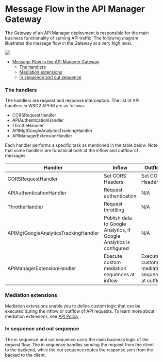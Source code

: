 # Message Flow in the API Manager Gateway

The Gateway of an API Manager deployment is responsible for the main business functionality of serving API traffic. The following diagram illustrates the message flow in the Gateway at a very high level.

![]({{base_path}}/assets/attachments/103335234/103335235.png)

- [Message Flow in the API Manager Gateway](#message-flow-in-the-api-manager-gateway)
    - [The handlers](#the-handlers)
    - [Mediation extensions](#mediation-extensions)
    - [In sequence and out sequence](#in-sequence-and-out-sequence)

### The handlers

The handlers are request and response interceptors. The list of API handlers in WSO2 API-M are as follows:

-   CORSRequestHandler
-   APIAuthenticationHandler
-   ThrottleHandler
-   APIMgtGoogleAnalyticsTrackingHandler
-   APIManagerExtensionHandler

Each handler performs a specific task as mentioned in the table below. Note that some handlers are functional both at the inflow and outflow of messages.

| Handler                              | Inflow                                                              | Outflow                                                         |
|--------------------------------------|---------------------------------------------------------------------|-----------------------------------------------------------------|
| CORSRequestHandler                   | Set CORS Headers                                                    | Set CORS Headers                                                |
| APIAuthenticationHandler             | Request authentication                                              | N/A                                                             |
| ThrottleHandler                      | Request throttling                                                  | N/A                                                             |
| APIMgtGoogleAnalyticsTrackingHandler | Publish data to Google Analytics, if Google Analytics is configured | N/A                                                             |
| APIManagerExtensionHandler           | Execute custom mediation sequences at inflow                        | Execute custom mediation sequences at outflow                   |

### Mediation extensions

Mediation extensions enable you to define custom logic that can be executed during the inflow or outflow of API requests.  To learn more about mediation extensions, see [API Policy]({{base_path}}/design/api-policies/overview) .

### In sequence and out sequence

The in sequence and out sequence carry the main business logic of the request flow. The in sequence handles sending the request from the client to the backend, while the out sequence routes the response sent from the backed to the client.
